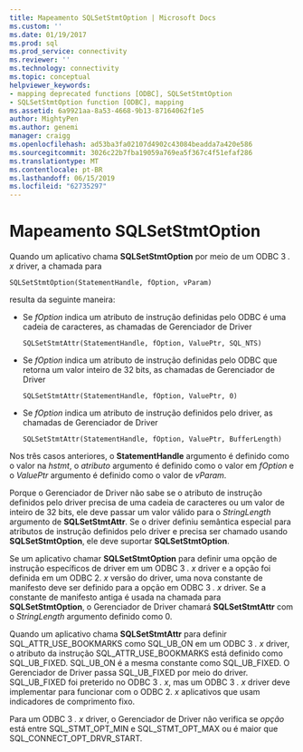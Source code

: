 ```yaml
---
title: Mapeamento SQLSetStmtOption | Microsoft Docs
ms.custom: ''
ms.date: 01/19/2017
ms.prod: sql
ms.prod_service: connectivity
ms.reviewer: ''
ms.technology: connectivity
ms.topic: conceptual
helpviewer_keywords:
- mapping deprecated functions [ODBC], SQLSetStmtOption
- SQLSetStmtOption function [ODBC], mapping
ms.assetid: 6a9921aa-8a53-4668-9b13-87164062f1e5
author: MightyPen
ms.author: genemi
manager: craigg
ms.openlocfilehash: ad53ba3fa02107d4902c43084beadda7a420e586
ms.sourcegitcommit: 3026c22b7fba19059a769ea5f367c4f51efaf286
ms.translationtype: MT
ms.contentlocale: pt-BR
ms.lasthandoff: 06/15/2019
ms.locfileid: "62735297"
---
```

# <a name="sqlsetstmtoption-mapping"></a>Mapeamento SQLSetStmtOption
Quando um aplicativo chama **SQLSetStmtOption** por meio de um ODBC 3 *. x* driver, a chamada para  
  
```  
SQLSetStmtOption(StatementHandle, fOption, vParam)  
```  
  
 resulta da seguinte maneira:  
  
-   Se *fOption* indica um atributo de instrução definidas pelo ODBC é uma cadeia de caracteres, as chamadas de Gerenciador de Driver  
  
    ```  
    SQLSetStmtAttr(StatementHandle, fOption, ValuePtr, SQL_NTS)  
    ```  
  
-   Se *fOption* indica um atributo de instrução definidas pelo ODBC que retorna um valor inteiro de 32 bits, as chamadas de Gerenciador de Driver  
  
    ```  
    SQLSetStmtAttr(StatementHandle, fOption, ValuePtr, 0)  
    ```  
  
-   Se *fOption* indica um atributo de instrução definidos pelo driver, as chamadas de Gerenciador de Driver  
  
    ```  
    SQLSetStmtAttr(StatementHandle, fOption, ValuePtr, BufferLength)  
    ```  
  
 Nos três casos anteriores, o **StatementHandle** argumento é definido como o valor na *hstmt*, o *atributo* argumento é definido como o valor em *fOption* e o *ValuePtr* argumento é definido como o valor de *vParam*.  
  
 Porque o Gerenciador de Driver não sabe se o atributo de instrução definidos pelo driver precisa de uma cadeia de caracteres ou um valor de inteiro de 32 bits, ele deve passar um valor válido para o *StringLength* argumento de **SQLSetStmtAttr**. Se o driver definiu semântica especial para atributos de instrução definidos pelo driver e precisa ser chamado usando **SQLSetStmtOption**, ele deve suportar **SQLSetStmtOption**.  
  
 Se um aplicativo chamar **SQLSetStmtOption** para definir uma opção de instrução específicos de driver em um ODBC 3 *. x* driver e a opção foi definida em um ODBC 2. *x* versão do driver, uma nova constante de manifesto deve ser definido para a opção em ODBC 3 *. x* driver. Se a constante de manifesto antiga é usada na chamada para **SQLSetStmtOption**, o Gerenciador de Driver chamará **SQLSetStmtAttr** com o *StringLength* argumento definido como 0.  
  
 Quando um aplicativo chama **SQLSetStmtAttr** para definir SQL_ATTR_USE_BOOKMARKS como SQL_UB_ON em um ODBC 3 *. x* driver, o atributo da instrução SQL_ATTR_USE_BOOKMARKS está definido como SQL_UB_FIXED. SQL_UB_ON é a mesma constante como SQL_UB_FIXED. O Gerenciador de Driver passa SQL_UB_FIXED por meio do driver. SQL_UB_FIXED foi preterido no ODBC 3 *. x*, mas um ODBC 3 *. x* driver deve implementar para funcionar com o ODBC 2. *x* aplicativos que usam indicadores de comprimento fixo.  
  
 Para um ODBC 3 *. x* driver, o Gerenciador de Driver não verifica se *opção* está entre SQL_STMT_OPT_MIN e SQL_STMT_OPT_MAX ou é maior que SQL_CONNECT_OPT_DRVR_START.
